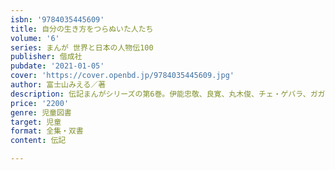 ```yaml
---
isbn: '9784035445609'
title: 自分の生き方をつらぬいた人たち
volume: '6'
series: まんが 世界と日本の人物伝100
publisher: 偕成社
pubdate: '2021-01-05'
cover: 'https://cover.openbd.jp/9784035445609.jpg'
author: 富士山みえる／著
description: 伝記まんがシリーズの第6巻。伊能忠敬、良寛、丸木俊、チェ・ゲバラ、ガガーリンなど、自分の生き方をつらぬいた10人を掲載。
price: '2200'
genre: 児童図書
target: 児童
format: 全集・双書
content: 伝記

---
```

